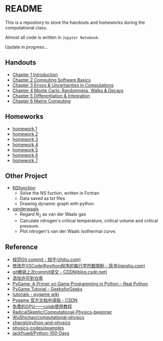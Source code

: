 # README

This is a repository to store the handouts and homeworks during the computational class.

Almost all code is written in `Jupyter Notebook`.

Update in progress...

## Handouts

- [Chapter 1 Introduction](https://www.wolai.com/ipVk3gcUkud2YTKwZEPb7K)
- [Chapter 2 Computing Software Basics](https://www.wolai.com/xzAurnKH2wVNSgnKzZy6H4?theme=light)
- [Chapter 3 Errors & Uncertainties in Computations](https://www.wolai.com/6p6GyEXihCcttz8xr7MfMp)
- [Chapter 4 Monte Carlo: Randomness, Walks & Decays](https://www.wolai.com/qZM4YCFkrkUhDQdJs8YBMW)
- [Chapter 5 Differentiation & Integration](https://www.wolai.com/r9RV6B6a6MM8wVBNxS3Bbp)
- [Chapter 6 Matrix Computing](https://www.wolai.com/wyV54GDoiYBczC6Zys49zg)

## Homeworks

- [homework 1](https://www.wolai.com/sWPQ6uNrg2wF3CyfoTwsSS)
- [homework 2](https://www.wolai.com/m8M5aMbg2Xd75VTZ2uWDwi)
- [homework 3](https://www.wolai.com/cAEEpV45BG7CS5SgqihbN9)
- [homework 4](https://www.wolai.com/66X8w6CfMompYeu7PyQaD3)
- [homework 5](https://www.wolai.com/wLet1geHqdf2sLnwnWsJGE)
- [homework 6](https://www.wolai.com/sPABBGABbG6eAePWwybbKq)
- [homework 7](https://www.wolai.com/8RBmtidm6EacLzpucbcxjA)

## Other Project

- [NSfunction](./otherProject/NSfunction/)
  - Solve the NS fuction, written in Fortran
  - Data saved as txt files
  - Drawing dynamic graph with python
- [vanderwaals](./otherProject/vanderwaals/)
  - Regard $N_2$ as van der Waals gas
  - Calculate nitrogen's critical temperature, critical volume and critical pressure.
  - Plot nitrogen's van der Waals isothermal curve.

## Reference

- [规范Git commit - 知乎(zhihu.com)](https://zhuanlan.zhihu.com/p/182553920)
- [修改在VSCode中python程序的每行字符数限制 - 简书(jianshu.com)](https://www.jianshu.com/p/dfa4c2ce71d6)
- [git撤销上次commit提交 - CDDN(blog.csdn.net)](https://blog.csdn.net/weixin_44953227/article/details/106387824)
- [添加许可到仓库](https://docs.github.com/cn/communities/setting-up-your-project-for-healthy-contributions/adding-a-license-to-a-repository)
- [PyGame: A Primer on Game Programming in Python – Real Python](https://realpython.com/pygame-a-primer/)
- [PyGame Tutorial - GeeksforGeeks](https://www.geeksforgeeks.org/pygame-tutorial/)
- [tutorials - pygame wiki](https://www.pygame.org/wiki/tutorials)
- [Pygame 官方文档中译版 - CSDN](https://blog.csdn.net/Enderman_xiaohei/article/details/87708373)
- [免费的GPU——colab使用教程](https://zhuanlan.zhihu.com/p/149233850)
- [RadicalSkeptic/Computational-Physics-beginner](https://github.com/RadicalSkeptic/Computational-Physics-beginner)
- [WuShichao/computational-physics](https://github.com/WuShichao/computational-physics)
- [zhangii/python-and-physics](https://github.com/zhangii/python-and-physics)
- [physics-codes/examples](https://github.com/physics-codes/examples)
- [jackfrued/Python-100-Days](https://github.com/jackfrued/Python-100-Days)
